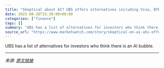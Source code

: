 ```yaml
---
title: "Skeptical about AI? UBS offers alternatives including Visa, BYD and the maker of Labubu dolls."
date: 2025-08-28T15:30:00+08:00
categories: ["finance"]
tags: []
summary: "UBS has a list of alternatives for investors who think there is an AI bubble."
source_url: "https://www.marketwatch.com/story/skeptical-on-ai-ubs-offers-alternatives-including-visa-byd-and-the-maker-of-labubu-dolls-9b6cd3f3?mod=mw_rss_topstories"
---
```


UBS has a list of alternatives for investors who think there is an AI bubble.

---

*来源: [原文链接](https://www.marketwatch.com/story/skeptical-on-ai-ubs-offers-alternatives-including-visa-byd-and-the-maker-of-labubu-dolls-9b6cd3f3?mod=mw_rss_topstories)*
